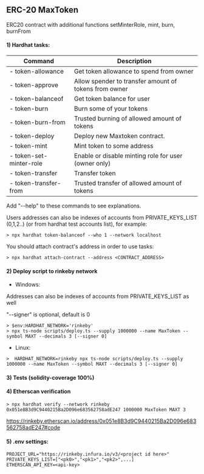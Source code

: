 ## ERC-20 MaxToken

ERC20 contract with additional functions setMinterRole, mint, burn, burnFrom

#### 1) Hardhat tasks:
|Command|Description|
|---------------------------------|-------------------------------------------------|
| -  token-allowance       | Get token allowance to spend from owner |
| -  token-approve         | Allow spender to transfer amount of tokens from owner |
| -  token-balanceof       | Get token balance for user |
| -  token-burn            | Burn some of your tokens |
| -  token-burn-from       | Trusted burning of allowed amount of tokens |
| -  token-deploy          | Deploy new Maxtoken contract. |
| -  token-mint            | Mint token to some address |
| -  token-set-minter-role | Enable or disable minting role for user (owner only) |
| -  token-transfer        | Transfer token |
| -  token-transfer-from   | Trusted transfer of allowed amount of tokens |

Add "--help" to these commands to see explanations.

Users addresses can also be indexes of accounts from PRIVATE_KEYS_LIST (0,1,2..) (or from hardhat test accounts list), for example:
```
> npx hardhat token-balanceof --who 1 --network localhost
```

You should attach contract's address in order to use tasks:
```
> npx hardhat attach-contract --address <CONTRACT_ADDRESS>
```

#### 2) Deploy script to rinkeby network 

- Windows:

Addresses can also be indexes of accounts from PRIVATE_KEYS_LIST as well

"--signer" is optional, default is 0
```
> $env:HARDHAT_NETWORK='rinkeby'
> npx ts-node scripts/deploy.ts --supply 1000000 --name MaxToken --symbol MAXT --decimals 3 [--signer 0]
```
- Linux: 
```
>  HARDHAT_NETWORK=rinkeby npx ts-node scripts/deploy.ts --supply 1000000 --name MaxToken --symbol MAXT --decimals 3 [--signer 0]
```

#### 3) Tests (solidity-coverage 100%)
#### 4) Etherscan verification
```
> npx hardhat verify --network rinkeby 0x051e8B3d9C9440215Ba2D096e683562758adE247 1000000 MaxToken MAXT 3
```
https://rinkeby.etherscan.io/address/0x051e8B3d9C9440215Ba2D096e683562758adE247#code
#### 5) .env settings:
```
PROJECT_URL="https://rinkeby.infura.io/v3/<project id here>"
PRIVATE_KEYS_LIST=["<pk0>","<pk1>","<pk2>",...]
ETHERSCAN_API_KEY=<api-key>
```

